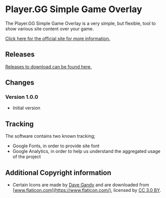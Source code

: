 # Player.GG Simple Game Overlay

The Player.GG Simple Game Overlay is a very simple, but flexible, tool to show various site content over your game.

[Click here for the official site for more information.](https://www.player.gg/tools/simple-game-overlay/)

## Releases

[Releases to download can be found here.](https://github.com/playergg/simple-game-overlay/releases/)

## Changes

### Version 1.0.0

 - Initial version

## Tracking

The software contains two known tracking;

 - Google Fonts, in order to provide site font
 - Google Analytics, in order to help us understand the aggregated usage of the project

## Additional Copyright information

 - Certain Icons are made by [Dave Gandy](https://www.flaticon.com/authors/dave-gandy) and are downloaded from [www.flaticon.com](https://www.flaticon.com/), licensed by [CC 3.0 BY](http://creativecommons.org/licenses/by/3.0/).